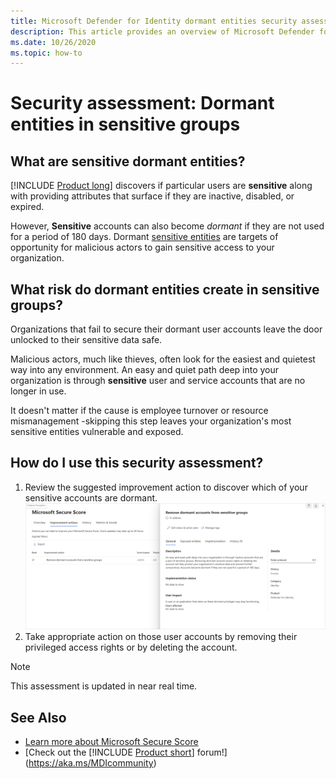 ```yaml
---
title: Microsoft Defender for Identity dormant entities security assessments
description: This article provides an overview of Microsoft Defender for Identity's dormant entities in sensitive groups identity security posture assessment report.
ms.date: 10/26/2020
ms.topic: how-to
---
```


# Security assessment: Dormant entities in **sensitive** groups

## What are **sensitive** dormant entities?

[!INCLUDE [Product long](includes/product-long.md)] discovers if particular users are **sensitive** along with providing attributes that surface if they are inactive, disabled, or expired.

However, **Sensitive** accounts can also become *dormant* if they are not used for a period of 180 days. Dormant [sensitive entities](manage-sensitive-honeytoken-accounts.md) are targets of opportunity for malicious actors to gain sensitive access to your organization.

## What risk do dormant entities create in **sensitive** groups?

Organizations that fail to secure their dormant user accounts leave the door unlocked to their sensitive data safe.

Malicious actors, much like thieves, often look for the easiest and quietest way into any environment. An easy and quiet path deep into your organization is through **sensitive** user and service accounts that are no longer in use.

It doesn't matter if the cause is employee turnover or resource mismanagement -skipping this step leaves your organization's most sensitive entities vulnerable and exposed.

## How do I use this security assessment?

1. Review the suggested improvement action to discover which of your sensitive accounts are dormant.
    ![Remediate dormant entities ini sensitive groups.](media/cas-isp-dormant-entities-sensitive-groups-1.png)
1. Take appropriate action on those user accounts by removing their privileged access rights or by deleting the account.

> [!NOTE]
> This assessment is updated in near real time.

## See Also

- [Learn more about Microsoft Secure Score](/microsoft-365/security/defender/microsoft-secure-score)
- [Check out the [!INCLUDE [Product short](includes/product-short.md)] forum!](<https://aka.ms/MDIcommunity>)
